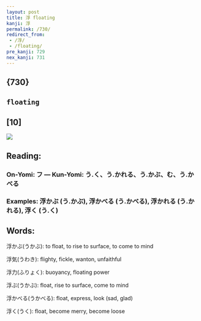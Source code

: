 ```yaml
---
layout: post
title: 浮 floating
kanji: 浮
permalink: /730/
redirect_from:
 - /浮/
 - /floating/
pre_kanji: 729
nex_kanji: 731
---
```


## {730}

## `floating`

## [10]

<div class="stroke"><img src="E6B5AE.png" /></div>

## Reading:

### On-Yomi: フ &mdash; Kun-Yomi: う.く、う.かれる、う.かぶ、む、う.かべる

### Examples: 浮かぶ (う.かぶ), 浮かべる (う.かべる), 浮かれる (う.かれる), 浮く (う.く)

## Words:

浮かぶ(うかぶ): to float, to rise to surface, to come to mind

浮気(うわき): flighty, fickle, wanton, unfaithful

浮力(ふりょく): buoyancy, floating power

浮ぶ(うかぶ): float, rise to surface, come to mind

浮かべる(うかべる): float, express, look (sad, glad)

浮く(うく): float, become merry, become loose
